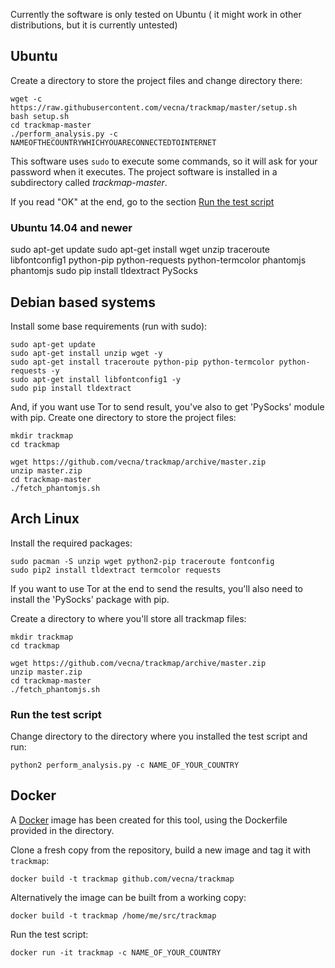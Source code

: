 Currently the software is only tested on Ubuntu ( it might work in other distributions, but it is currently untested)

## Ubuntu

Create a directory to store the project files and change directory there:

    wget -c https://raw.githubusercontent.com/vecna/trackmap/master/setup.sh
    bash setup.sh
    cd trackmap-master
    ./perform_analysis.py -c NAMEOFTHECOUNTRYWHICHYOUARECONNECTEDTOINTERNET

This software uses `sudo` to execute some commands, so it will ask for your password when it executes. The project
software is installed in a subdirectory called *trackmap-master*.

If you read "OK" at the end, go to the section [Run the test script](https://github.com/vecna/trackmap#run-the-test-script)

### Ubuntu 14.04 and newer

sudo apt-get update
sudo apt-get install wget unzip traceroute libfontconfig1 python-pip python-requests python-termcolor phantomjs phantomjs
sudo pip install tldextract PySocks


## Debian based systems 

Install some base requirements (run with sudo):

    sudo apt-get update
    sudo apt-get install unzip wget -y
    sudo apt-get install traceroute python-pip python-termcolor python-requests -y
    sudo apt-get install libfontconfig1 -y
    sudo pip install tldextract

And, if you want use Tor to send result, you've also to get 'PySocks' module with pip.
Create one directory to store the project files:

    mkdir trackmap
    cd trackmap

    wget https://github.com/vecna/trackmap/archive/master.zip
    unzip master.zip
    cd trackmap-master
    ./fetch_phantomjs.sh

## Arch Linux

Install the required packages:

    sudo pacman -S unzip wget python2-pip traceroute fontconfig
    sudo pip2 install tldextract termcolor requests

If you want to use Tor at the end to send the results, you'll also need to install the 'PySocks' package with pip.

Create a directory to where you'll store all trackmap files:

    mkdir trackmap
    cd trackmap

    wget https://github.com/vecna/trackmap/archive/master.zip
    unzip master.zip
    cd trackmap-master
    ./fetch_phantomjs.sh

### Run the test script

Change directory to the directory where you installed the test script and run:

    python2 perform_analysis.py -c NAME_OF_YOUR_COUNTRY


## Docker

A [Docker](https://www.docker.com/) image has been created for this tool, using the Dockerfile provided in the directory.

Clone a fresh copy from the repository, build a new image and tag it with `trackmap`:

    docker build -t trackmap github.com/vecna/trackmap

Alternatively the image can be built from a working copy:

    docker build -t trackmap /home/me/src/trackmap

Run the test script:

    docker run -it trackmap -c NAME_OF_YOUR_COUNTRY


